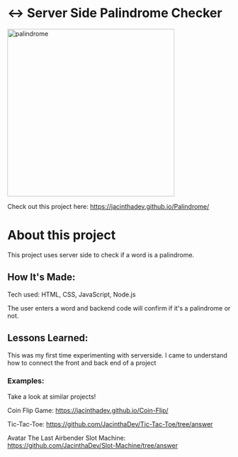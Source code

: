 # ↔️ Server Side Palindrome Checker

<img width="377" alt="palindrome" src="https://github.com/JacinthaDev/node-palindrome-bootcamp/assets/129231721/071f49cb-cdf2-44fc-ac03-2c9c0bb38191">

Check out this project here: https://jacinthadev.github.io/Palindrome/

# About this project
This project uses server side to check if a word is a palindrome.

## How It's Made:
Tech used: HTML, CSS, JavaScript, Node.js

The user enters a word and backend code will confirm if it's a palindrome or not.

## Lessons Learned:
This was my first time experimenting with serverside. I came to understand how to connect the front and back end of a project

### Examples:
Take a look at similar projects!

Coin Flip Game: https://jacinthadev.github.io/Coin-Flip/

Tic-Tac-Toe: https://github.com/JacinthaDev/Tic-Tac-Toe/tree/answer

Avatar The Last Airbender Slot Machine: https://github.com/JacinthaDev/Slot-Machine/tree/answer

